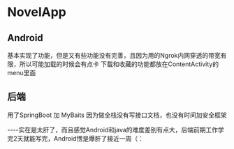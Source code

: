 # NovelApp

## Android

基本实现了功能，但是又有些功能没有完善，且因为用的Ngrok内网穿透的带宽有限，所以可能加载的时候会有点卡
下载和收藏的功能都放在ContentActivity的menu里面


## 后端

用了SpringBoot 加 MyBaits 因为做全栈没有写接口文档，也没有时间加安全框架



----实在是太肝了，而且感觉Android和java的难度差别有点大，后端前期工作学完2天就能写完，Android愣是爆肝了接近一周（：
